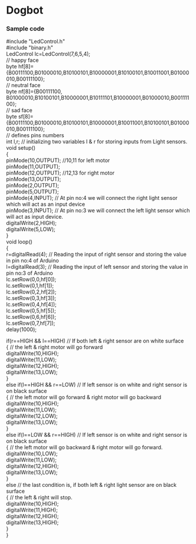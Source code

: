 # Dogbot
<h3>Sample code</h3>
<p>#include "LedControl.h"<br>
#include "binary.h" <br>
LedControl lc=LedControl(7,6,5,4);   <br>
// happy face   <br>
byte hf[8]= {B00111100,B01000010,B10100101,B10000001,B10100101,B10011001,B01000010,B00111100};    <br>
// neutral face   <br>
byte nf[8]={B00111100, B01000010,B10100101,B10000001,B10111101,B10000001,B01000010,B00111100};    <br>
// sad face    <br>
byte sf[8]= {B00111100,B01000010,B10100101,B10000001,B10011001,B10100101,B01000010,B00111100};  <br>
// defines pins numbers   <br>
int l,r;                                   // initializing two variables l & r for storing inputs from Light sensors.  <br>
void setup()  <br>
{   <br>
  pinMode(10,OUTPUT);                     //10,11 for left motor  <br>
  pinMode(11,OUTPUT);  <br>
  pinMode(12,OUTPUT);                     //12,13 for right motor  <br>
  pinMode(13,OUTPUT);   <br>
  pinMode(2,OUTPUT);  <br>
  pinMode(5,OUTPUT);  <br>
  pinMode(4,INPUT);                       // At pin no:4 we will connect the right light sensor which will act as an input device  <br>
  pinMode(3,INPUT);                       // At pin no:3 we will connect the left light sensor which will act as input device.   <br>
  digitalWrite(2,HIGH);   <br>
  digitalWrite(5,LOW);    <br>  
}   <br>
void loop()   <br>
{   <br>
  r=digitalRead(4);                       // Reading the input of right sensor and storing the value in pin no:4 of Arduino  <br>
  l=digitalRead(3);                       // Reading the input of left sensor and storing the value in pin no:3 of Arduino   <br>
 lc.setRow(0,0,hf[0]);  <br>
  lc.setRow(0,1,hf[1]);  <br>
  lc.setRow(0,2,hf[2]);   <br>
  lc.setRow(0,3,hf[3]);  <br>
  lc.setRow(0,4,hf[4]);  <br>
  lc.setRow(0,5,hf[5]);  <br>
  lc.setRow(0,6,hf[6]);   <br>
  lc.setRow(0,7,hf[7]);  <br>
delay(1000);    <br>

  if(r==HIGH && l==HIGH)                  // If both left & right sensor are on white surface  <br>
  {                                       // the left & right motor will go forward  <br>
    digitalWrite(10,HIGH);   <br>
    digitalWrite(11,LOW);  <br>
    digitalWrite(12,HIGH);  <br>
    digitalWrite(13,LOW);  <br>
  }  <br>
  else if(l==HIGH && r==LOW)             // If left sensor is on white and right sensor is on black surface  <br>
  {                                      // the left motor will go forward & right motor will go backward  <br>
    digitalWrite(10,HIGH);                 <br>
    digitalWrite(11,LOW);  <br>
    digitalWrite(12,LOW);  <br>
    digitalWrite(13,LOW);   <br>
  }  <br>
  else if(l==LOW && r==HIGH)            // If left sensor is on white and right sensor is on black surface  <br>
  {                                     // the left motor will go backward & right motor will go forward.  <br>
    digitalWrite(10,LOW);  <br>
    digitalWrite(11,LOW);  <br>
    digitalWrite(12,HIGH);  <br>
    digitalWrite(13,LOW);   <br>
   }  <br>
    else                           // the last condition is, if both left & right light sensor are on black surface  <br>
  {                                // the left & right will stop. <br>
    digitalWrite(10,HIGH);  <br>
    digitalWrite(11,HIGH);  <br>
    digitalWrite(12,HIGH);  <br>
    digitalWrite(13,HIGH);  <br>
   }  <br>
}  <br>
    
</p>
